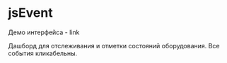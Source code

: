 # jsEvent
Демо интерфейса - link

Дашборд для отслеживания и отметки состояний оборудования. Все события кликабельны.
